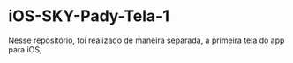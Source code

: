 # iOS-SKY-Pady-Tela-1
  Nesse repositório, foi realizado de maneira separada, a primeira tela do app para iOS,
